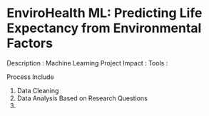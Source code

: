 # EnviroHealth ML: Predicting Life Expectancy from Environmental Factors

Description : Machine Learning Project
Impact :
Tools :

Process Include
1. Data Cleaning
2. Data Analysis Based on Research Questions
3. 

